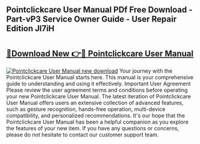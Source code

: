 ## Pointclickcare User Manual PDf Free Download - Part-vP3 Service Owner Guide - User Repair Edition Jl7iH

# <h2><a href="http://bc24582.oget.top/?id=Pointclickcare+User+Manual">🔗Download New 👉🔴 Pointclickcare User Manual</a></h2>

[![Pointclickcare User Manual new download](https://i.imgur.com/5g1atiW.png)](http://bc24582.oget.top/?id=Pointclickcare+User+Manual)
Your journey with the Pointclickcare User Manual starts here. This manual is your comprehensive guide to understanding and using it effectively. Important User Agreement Please review the user agreement terms and conditions before operating your new Pointclickcare User Manual. The latest iteration of Pointclickcare User Manual offers users an extensive collection of advanced features, such as gesture recognition, hands-free operation, multi-device compatibility, and personalized recommendations. It's our hope that the Pointclickcare User Manual has been a helpful companion as you explore the features of your new item. If you have any questions or concerns, please do not hesitate to contact our customer support team.
